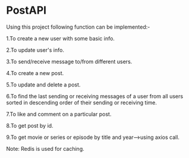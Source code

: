 # PostAPI

Using this project following function can be implemented:-

1.To create a new user with some basic info.

2.To update user's info.

3.To send/receive message to/from different users.

4.To create a new post.

5.To update and delete a post.

6.To find the last sending or receiving messages of a user from all users sorted in descending order of their sending or receiving time.

7.To like and comment on a particular post.

8.To get post by id.

9.To get movie or series or episode by title and year-->using axios call.

Note: Redis is used for caching.

